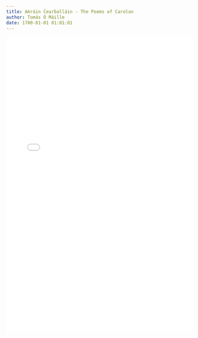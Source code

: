 ```yaml
---
title: Aṁráin Ċearḃalláin - The Poems of Carolan
author: Tomás Ó Máille
date: 1700-01-01 01:01:01
---
```


<div>
  <iframe src="/PDFjs/web/viewer.html?file=../../1700/01/01/Amrain-Cearballain-The-Poems-of-Carolan/Amhráin Chearbhalláin - The Poems of Carolan (Tomás Ó Maille).pdf" width="100%" height="800px" frameborder="0"></iframe>
</div>